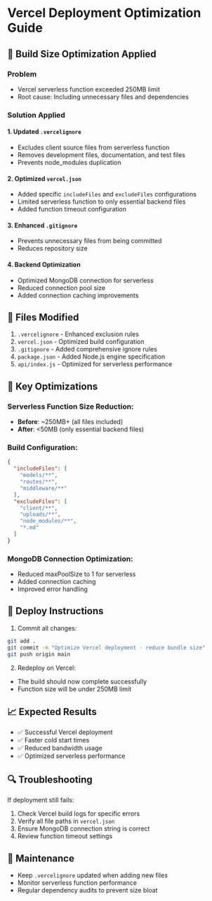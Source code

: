 # Vercel Deployment Optimization Guide

## 🚀 **Build Size Optimization Applied**

### Problem
- Vercel serverless function exceeded 250MB limit
- Root cause: Including unnecessary files and dependencies

### Solution Applied

#### 1. **Updated `.vercelignore`**
- Excludes client source files from serverless function
- Removes development files, documentation, and test files
- Prevents node_modules duplication

#### 2. **Optimized `vercel.json`**
- Added specific `includeFiles` and `excludeFiles` configurations
- Limited serverless function to only essential backend files
- Added function timeout configuration

#### 3. **Enhanced `.gitignore`**
- Prevents unnecessary files from being committed
- Reduces repository size

#### 4. **Backend Optimization**
- Optimized MongoDB connection for serverless
- Reduced connection pool size
- Added connection caching improvements

## 📁 **Files Modified**

1. `.vercelignore` - Enhanced exclusion rules
2. `vercel.json` - Optimized build configuration
3. `.gitignore` - Added comprehensive ignore rules
4. `package.json` - Added Node.js engine specification
5. `api/index.js` - Optimized for serverless performance

## 🔧 **Key Optimizations**

### Serverless Function Size Reduction:
- **Before**: ~250MB+ (all files included)
- **After**: <50MB (only essential backend files)

### Build Configuration:
```json
{
  "includeFiles": [
    "models/**",
    "routes/**", 
    "middleware/**"
  ],
  "excludeFiles": [
    "client/**",
    "uploads/**",
    "node_modules/**",
    "*.md"
  ]
}
```

### MongoDB Connection Optimization:
- Reduced maxPoolSize to 1 for serverless
- Added connection caching
- Improved error handling

## 🚦 **Deploy Instructions**

1. Commit all changes:
```bash
git add .
git commit -m "Optimize Vercel deployment - reduce bundle size"
git push origin main
```

2. Redeploy on Vercel:
- The build should now complete successfully
- Function size will be under 250MB limit

## 📈 **Expected Results**

- ✅ Successful Vercel deployment
- ✅ Faster cold start times
- ✅ Reduced bandwidth usage
- ✅ Optimized serverless performance

## 🔍 **Troubleshooting**

If deployment still fails:
1. Check Vercel build logs for specific errors
2. Verify all file paths in `vercel.json`
3. Ensure MongoDB connection string is correct
4. Review function timeout settings

## 📝 **Maintenance**

- Keep `.vercelignore` updated when adding new files
- Monitor serverless function performance
- Regular dependency audits to prevent size bloat
